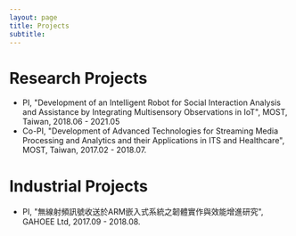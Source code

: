 ```yaml
---
layout: page
title: Projects
subtitle:
---
```


# Research Projects
- PI, "Development of an Intelligent Robot for Social Interaction Analysis and Assistance by Integrating Multisensory Observations in IoT", MOST, Taiwan, 2018.06 - 2021.05
- Co-PI, "Development of Advanced Technologies for Streaming Media
Processing and Analytics and their Applications in ITS and
Healthcare", MOST, Taiwan, 2017.02 - 2018.07.

# Industrial Projects
- PI, "無線射頻訊號收送於ARM嵌入式系統之韌體實作與效能增進研究", GAHOEE Ltd, 2017.09 - 2018.08.


